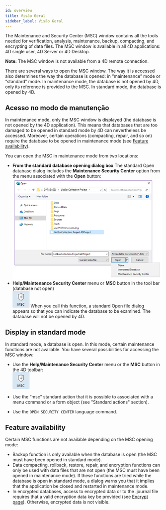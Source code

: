 ```yaml
---
id: overview
title: Visão Geral
sidebar_label: Visão Geral
---
```


The Maintenance and Security Center (MSC) window contains all the tools needed for verification, analysis, maintenance, backup, compacting, and encrypting of data files. The MSC window is available in all 4D applications: 4D single user, 4D Server or 4D Desktop.

**Note:** The MSC window is not available from a 4D remote connection.

There are several ways to open the MSC window. The way it is accessed also determines the way the database is opened: in “maintenance” mode or “standard” mode. In maintenance mode, the database is not opened by 4D, only its reference is provided to the MSC. In standard mode, the database is opened by 4D.

## Acesso no modo de manutenção

In maintenance mode, only the MSC window is displayed (the database is not opened by the 4D application). This means that databases that are too damaged to be opened in standard mode by 4D can nevertheless be accessed. Moreover, certain operations (compacting, repair, and so on) require the database to be opened in maintenance mode (see [Feature availability](#feature-availability)).

You can open the MSC in maintenance mode from two locations:

- **From the standard database opening dialog box** The standard Open database dialog includes the **Maintenance Security Center** option from the menu associated with the **Open** button: ![](../assets/en/MSC/MSC_standardOpen.png)
- **Help/Maintenance Security Center** menu or **MSC** button in the tool bar (database not open)  
  ![](../assets/en/MSC/mscicon.png) When you call this function, a standard Open file dialog appears so that you can indicate the database to be examined. The database will not be opened by 4D.

## Display in standard mode

In standard mode, a database is open. In this mode, certain maintenance functions are not available. You have several possibilities for accessing the MSC window:

- Use the **Help/Maintenance Security Center** menu or the **MSC** button in the 4D toolbar:  
  ![](../assets/en/MSC/mscicon.png)
- Use the “msc” standard action that it is possible to associated with a menu command or a form object (see "Standard actions" section).

- Use the `OPEN SECURITY CENTER` language command.

## Feature availability

Certain MSC functions are not available depending on the MSC opening mode:

- Backup function is only available when the database is open (the MSC must have been opened in standard mode).
- Data compacting, rollback, restore, repair, and encryption functions can only be used with data files that are not open (the MSC must have been opened in maintenance mode). If these functions are tried while the database is open in standard mode, a dialog warns you that it implies that the application be closed and restarted in maintenance mode.
- In encrypted databases, access to encrypted data or to the .journal file requires that a valid encryption data key be provided (see [Encrypt page](encrypt.md)). Otherwise, encrypted data is not visible.
